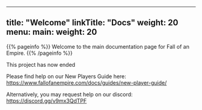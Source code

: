 
---
title: "Welcome"
linkTitle: "Docs"
weight: 20
menu:
  main:
    weight: 20
---

{{% pageinfo %}}
Welcome to the main documentation page for Fall of an Empire.
{{% /pageinfo %}}

This project has now ended

Please find help on our New Players Guide here: https://www.fallofanempire.com/docs/guides/new-player-guide/

Alternatively, you may request help on our discord: https://discord.gg/v9mx3QdTPF
